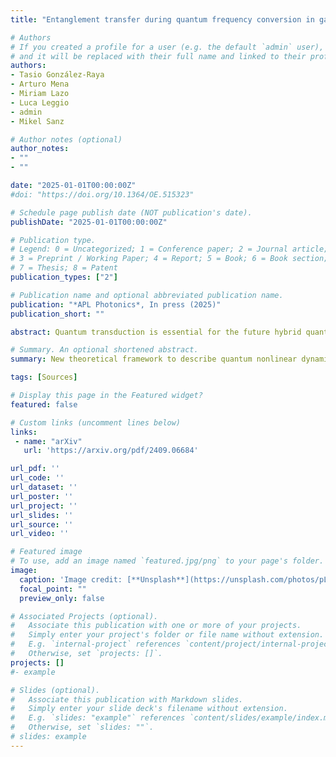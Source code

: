 ```yaml
---
title: "Entanglement transfer during quantum frequency conversion in gas-filled hollow-core fibers"

# Authors
# If you created a profile for a user (e.g. the default `admin` user), write the username (folder name) here 
# and it will be replaced with their full name and linked to their profile.
authors:
- Tasio González-Raya
- Arturo Mena
- Miriam Lazo
- Luca Leggio
- admin
- Mikel Sanz

# Author notes (optional)
author_notes:
- ""
- ""

date: "2025-01-01T00:00:00Z"
#doi: "https://doi.org/10.1364/OE.515323"

# Schedule page publish date (NOT publication's date).
publishDate: "2025-01-01T00:00:00Z"

# Publication type.
# Legend: 0 = Uncategorized; 1 = Conference paper; 2 = Journal article;
# 3 = Preprint / Working Paper; 4 = Report; 5 = Book; 6 = Book section;
# 7 = Thesis; 8 = Patent
publication_types: ["2"]

# Publication name and optional abbreviated publication name.
publication: "*APL Photonics*, In press (2025)"
publication_short: ""

abstract: Quantum transduction is essential for the future hybrid quantum networks, connecting devices across different spectral ranges. In this regard, molecular modulation in hollow-core fibers has proven to be exceptional for efficient and tunable frequency conversion of arbitrary light fields down to the single-photon limit. However, insights on this conversion method for quantum light have remained elusive beyond standard semiclassical models. In this Letter, we employ a quantum Hamiltonian framework to characterize the behavior of entanglement during molecular modulation, while describing the quantum dynamics of both molecules and photons in agreement with recent experiments. In particular, apart from obtaining analytical expressions for the final opto-molecular states, our model predicts a close correlation between the evolution of the average photon numbers and the transfer of entanglement between the interacting parties. These results will contribute to the development of new fiber-based strategies to tackle the challenges associated with the upcoming generation of lightwave quantum technologies.

# Summary. An optional shortened abstract.
summary: New theoretical framework to describe quantum nonlinear dynamics in hollow-core fibres! 

tags: [Sources]

# Display this page in the Featured widget?
featured: false

# Custom links (uncomment lines below)
links:
 - name: "arXiv"
   url: 'https://arxiv.org/pdf/2409.06684'

url_pdf: ''
url_code: ''
url_dataset: ''
url_poster: ''
url_project: ''
url_slides: ''
url_source: ''
url_video: ''

# Featured image
# To use, add an image named `featured.jpg/png` to your page's folder. 
image:
  caption: 'Image credit: [**Unsplash**](https://unsplash.com/photos/pLCdAaMFLTE)'
  focal_point: ""
  preview_only: false

# Associated Projects (optional).
#   Associate this publication with one or more of your projects.
#   Simply enter your project's folder or file name without extension.
#   E.g. `internal-project` references `content/project/internal-project/index.md`.
#   Otherwise, set `projects: []`.
projects: []
#- example

# Slides (optional).
#   Associate this publication with Markdown slides.
#   Simply enter your slide deck's filename without extension.
#   E.g. `slides: "example"` references `content/slides/example/index.md`.
#   Otherwise, set `slides: ""`.
# slides: example
---
```

